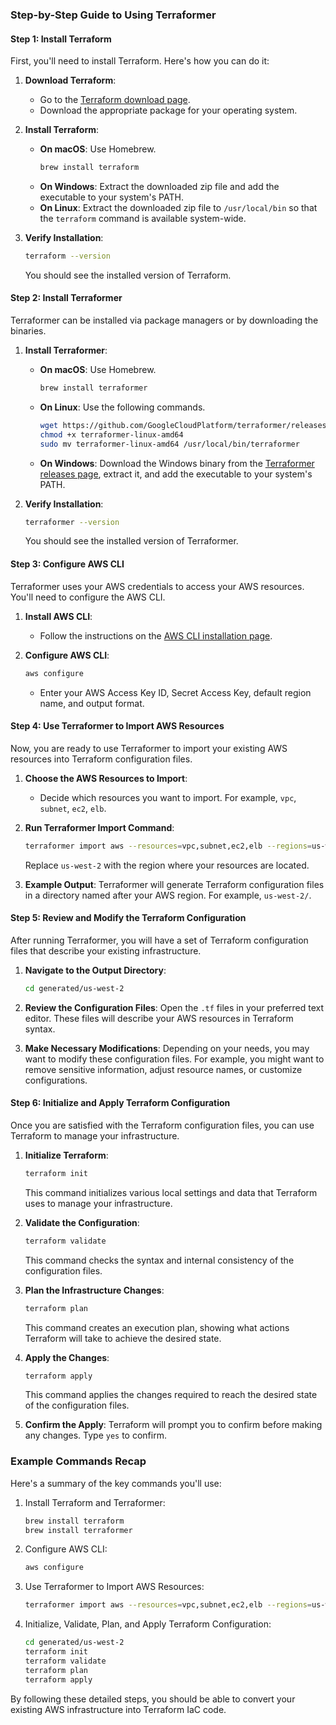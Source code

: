 ### Step-by-Step Guide to Using Terraformer

#### Step 1: Install Terraform
First, you'll need to install Terraform. Here's how you can do it:

1. **Download Terraform**:
   - Go to the [Terraform download page](https://www.terraform.io/downloads.html).
   - Download the appropriate package for your operating system.

2. **Install Terraform**:
   - **On macOS**: Use Homebrew.
     ```sh
     brew install terraform
     ```
   - **On Windows**: Extract the downloaded zip file and add the executable to your system's PATH.
   - **On Linux**: Extract the downloaded zip file to `/usr/local/bin` so that the `terraform` command is available system-wide.

3. **Verify Installation**:
   ```sh
   terraform --version
   ```
   You should see the installed version of Terraform.

#### Step 2: Install Terraformer
Terraformer can be installed via package managers or by downloading the binaries.

1. **Install Terraformer**:
   - **On macOS**: Use Homebrew.
     ```sh
     brew install terraformer
     ```
   - **On Linux**: Use the following commands.
     ```sh
     wget https://github.com/GoogleCloudPlatform/terraformer/releases/download/latest/terraformer-linux-amd64
     chmod +x terraformer-linux-amd64
     sudo mv terraformer-linux-amd64 /usr/local/bin/terraformer
     ```
   - **On Windows**: Download the Windows binary from the [Terraformer releases page](https://github.com/GoogleCloudPlatform/terraformer/releases), extract it, and add the executable to your system's PATH.

2. **Verify Installation**:
   ```sh
   terraformer --version
   ```
   You should see the installed version of Terraformer.

#### Step 3: Configure AWS CLI
Terraformer uses your AWS credentials to access your AWS resources. You'll need to configure the AWS CLI.

1. **Install AWS CLI**:
   - Follow the instructions on the [AWS CLI installation page](https://docs.aws.amazon.com/cli/latest/userguide/install-cliv2.html).

2. **Configure AWS CLI**:
   ```sh
   aws configure
   ```
   - Enter your AWS Access Key ID, Secret Access Key, default region name, and output format.

#### Step 4: Use Terraformer to Import AWS Resources
Now, you are ready to use Terraformer to import your existing AWS resources into Terraform configuration files.

1. **Choose the AWS Resources to Import**:
   - Decide which resources you want to import. For example, `vpc`, `subnet`, `ec2`, `elb`.

2. **Run Terraformer Import Command**:
   ```sh
   terraformer import aws --resources=vpc,subnet,ec2,elb --regions=us-west-2
   ```
   Replace `us-west-2` with the region where your resources are located.

3. **Example Output**:
   Terraformer will generate Terraform configuration files in a directory named after your AWS region. For example, `us-west-2/`.

#### Step 5: Review and Modify the Terraform Configuration
After running Terraformer, you will have a set of Terraform configuration files that describe your existing infrastructure.

1. **Navigate to the Output Directory**:
   ```sh
   cd generated/us-west-2
   ```

2. **Review the Configuration Files**:
   Open the `.tf` files in your preferred text editor. These files will describe your AWS resources in Terraform syntax.

3. **Make Necessary Modifications**:
   Depending on your needs, you may want to modify these configuration files. For example, you might want to remove sensitive information, adjust resource names, or customize configurations.

#### Step 6: Initialize and Apply Terraform Configuration
Once you are satisfied with the Terraform configuration files, you can use Terraform to manage your infrastructure.

1. **Initialize Terraform**:
   ```sh
   terraform init
   ```
   This command initializes various local settings and data that Terraform uses to manage your infrastructure.

2. **Validate the Configuration**:
   ```sh
   terraform validate
   ```
   This command checks the syntax and internal consistency of the configuration files.

3. **Plan the Infrastructure Changes**:
   ```sh
   terraform plan
   ```
   This command creates an execution plan, showing what actions Terraform will take to achieve the desired state.

4. **Apply the Changes**:
   ```sh
   terraform apply
   ```
   This command applies the changes required to reach the desired state of the configuration files.

5. **Confirm the Apply**:
   Terraform will prompt you to confirm before making any changes. Type `yes` to confirm.

### Example Commands Recap
Here's a summary of the key commands you'll use:

1. Install Terraform and Terraformer:
   ```sh
   brew install terraform
   brew install terraformer
   ```

2. Configure AWS CLI:
   ```sh
   aws configure
   ```

3. Use Terraformer to Import AWS Resources:
   ```sh
   terraformer import aws --resources=vpc,subnet,ec2,elb --regions=us-west-2
   ```

4. Initialize, Validate, Plan, and Apply Terraform Configuration:
   ```sh
   cd generated/us-west-2
   terraform init
   terraform validate
   terraform plan
   terraform apply
   ```

By following these detailed steps, you should be able to convert your existing AWS infrastructure into Terraform IaC code.
